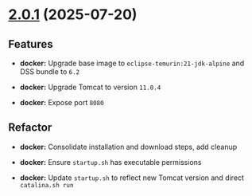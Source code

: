 # [2.0.1](https://github.com/vysmaty/dockerized-dss/pkgs/container/dockerized-dss) (2025-07-20)

## Features

- **docker:** Upgrade base image to `eclipse-temurin:21-jdk-alpine` and DSS bundle to `6.2`

- **docker:** Upgrade Tomcat to version `11.0.4`

- **docker:** Expose port `8080`

## Refactor

- **docker:** Consolidate installation and download steps, add cleanup

- **docker:** Ensure `startup.sh` has executable permissions

- **docker:** Update `startup.sh` to reflect new Tomcat version and direct `catalina.sh run`
